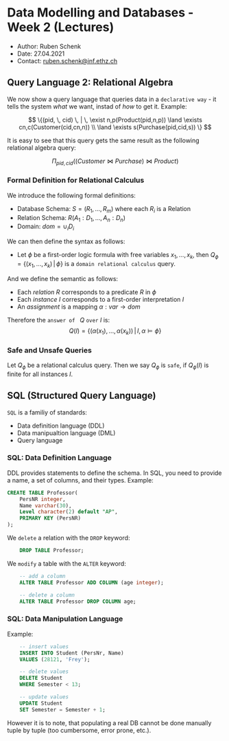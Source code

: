 # Data Modelling and Databases - Week 2 (Lectures)
- Author: Ruben Schenk
- Date: 27.04.2021
- Contact: ruben.schenk@inf.ethz.ch

## Query Language 2: Relational Algebra
We now show a query language that queries data in a `declarative way` - it tells the system *what* we want, instad of *how* to get it. Example:

$$
\{(pid, \, cid) \, | \, \exist n,p(Product(pid,n,p)) \land \exists cn,c(Customer(cid,cn,n)) \\ \land \exists s(Purchase(pid,cid,s)) \}
$$

It is easy to see that this query gets the same result as the following relational algebra query:

$$
\Pi_{pid,cid}((Customer \bowtie Purchase) \bowtie Product)
$$

### Formal Definition for Relational Calculus
We introduce the following formal definitions:
- Database Schema: $S = (R_1,..., \, R_m)$ where each $R_i$ is a Relation
- Relation Schema: $R(A_1:D_1,..., \, A_n:D_n)$
- Domain: $dom = \cup_i D_i$

We can then define the syntax as follows:
- Let $\phi$ be a first-order logic formula with free variables $x_1,..., \, x_k,$ then $Q_{\phi} = \{(x_1,..., \, x_k) \, | \, \phi \}$ is a `domain relational calculus` query.

And we define the semantic as follows:
- Each *relation* $R$ corresponds to a predicate $R$ in $\phi$
- Each *instance* $I$ corresponds to a first-order interpretation $I$
- An *assignment* is a mapping $\alpha : var \to dom$

Therefore the `answer of ` $Q$ `over` $I$ is:
$$
Q(I) = \{(\alpha(x_1),..., \, \alpha(x_k) ) \, | \, I, \, \alpha \vDash \phi \}
$$

### Safe and Unsafe Queries
Let $Q_{\phi}$ be a relational calculus query. Then we say $Q_{\phi}$ is `safe`, if $Q_{\phi}(I)$ is finite for all instances $I$.

## SQL (Structured Query Language)
`SQL` is a familiy of standards:
- Data definition language (DDL)
- Data manipualtion language (DML)
- Query language

### SQL: Data Definition Language
DDL provides statements to define the schema. In SQL, you need to provide a name, a set of columns, and their types. Example:

```sql
CREATE TABLE Professor(
    PersNR integer,
    Name varchar(30),
    Level character(2) default "AP",
    PRIMARY KEY (PersNR)
);
```

We `delete` a relation with the `DROP` keyword:

```sql
    DROP TABLE Professor;
```

We `modify` a table with the `ALTER` keyword:

```sql
    -- add a column
    ALTER TABLE Professor ADD COLUMN (age integer);

    -- delete a column
    ALTER TABLE Professor DROP COLUMN age;
```

### SQL: Data Manipulation Language
Example:

```sql
    -- insert values
    INSERT INTO Student (PersNr, Name)
    VALUES (28121, 'Frey');

    -- delete values
    DELETE Student 
    WHERE Semester < 13;

    -- update values
    UPDATE Student
    SET Semester = Semester + 1;
```

However it is to note, that populating a real DB cannot be done manually tuple by tuple (too cumbersome, error prone, etc.).